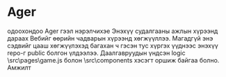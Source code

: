 # Ager 
одоохондоо Ager гээл нэрэлчихэе
Энэхүү судалгааны ажлын хүрээнд дараах Вебийг өөрийн чадварын хүрээнд хөгжүүллээ.
Магадгүй энэ сэдвийг цааш хөгжүүлэхэд багахан ч гэсэн тус хүргэх үүднээс энэхүү repo-г public болгон үлдээлээ.
Даалгавруудын үндсэн logic \src\pages\game.js болон \src\components хэсэгт оршиж байгаа болно.
Амжилт 
